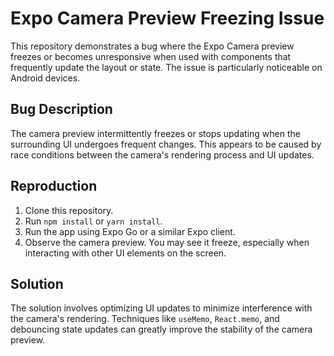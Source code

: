 # Expo Camera Preview Freezing Issue

This repository demonstrates a bug where the Expo Camera preview freezes or becomes unresponsive when used with components that frequently update the layout or state.  The issue is particularly noticeable on Android devices.

## Bug Description
The camera preview intermittently freezes or stops updating when the surrounding UI undergoes frequent changes. This appears to be caused by race conditions between the camera's rendering process and UI updates.

## Reproduction
1. Clone this repository.
2. Run `npm install` or `yarn install`.
3. Run the app using Expo Go or a similar Expo client.
4. Observe the camera preview.  You may see it freeze, especially when interacting with other UI elements on the screen.

## Solution
The solution involves optimizing UI updates to minimize interference with the camera's rendering. Techniques like `useMemo`, `React.memo`, and debouncing state updates can greatly improve the stability of the camera preview.